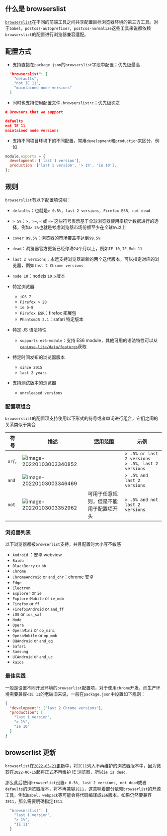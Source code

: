 ## 什么是 browserslist

[`browserslist`](https://github.com/browserslist/browserslist)在不同的前端工具之间共享配置目标浏览器环境的第三方工具。对于`babel`，`postcss-autoprefixer`，`postcss-normalize`这些工具来说都依赖`browserslist`的配置进行浏览器兼容适配。

## 配置方式

- 支持直接在`package.json`的`browserslist`字段中配置；优先级最高

```json
  "browserslist": [
    "defaults",
    "not IE 11",
    "maintained node versions"
  ]
```

- 同时也支持使用配置文件`.browserslistrc`；优先级次之

```json
# Browsers that we support

defaults
not IE 11
maintained node versions
```

- 支持不同项目环境下的不同配置，常用`development`和`production`来区分，例如

```javascript
module.exports = {
  development: ['last 1 version'],
  production: ['last 1 version', '> 1%', 'ie 10'],
};
```

## 规则

`browserslist`有以下配置项说明：

- `defaults`：也就是`> 0.5%, last 2 versions, Firefox ESR, not dead`
- `> 5%`：`>`，`>=`, `<` 或 `<=` 这些符号表示基于全球浏览器使用率统计数据进行的选择，例如`> 5%`也就是考虑浏览器市场份额至少在全球`5%`以上
- `cover 99.5%`：浏览器的市场覆盖率达到`99.5%`
- `dead`：浏览器官方更新已经停滞`24`个月以上，例如`IE 10`, `IE_Mob 11`
- `last 2 versions`：永远支持浏览器最新的两个迭代版本，可以指定对应的浏览器，例如`last 2 Chrome versions`
- `node 10`：nodejs `10.x`版本
- 特定浏览器:

  - `iOS 7`
  - `Firefox > 20`
  - `ie 6-8`
  - `Firefox ESR`：firefox 拓展包
  - `PhantomJS 2.1`：safari 特定版本

- 特定 JS 语法特性

  - `supports es6-module`：支持 ES6 module，其他可用的语法特性可以从[`caniuse-lite/data/features`](https://github.com/ben-eb/caniuse-lite/tree/master/data/features)获取

- 特定时间发布的浏览器版本
  - `since 2015`
  - `last 2 years`
- 支持测试版本的浏览器
  - `unreleased versions`

### 配置项组合

`browserslist`的配置项支持使用以下形式的符号或者单词进行组合，它们之间的关系类似于集合

| 符号     | 描述                                                         | 适用范围                               | 示例                                                     |
| -------- | ------------------------------------------------------------ | -------------------------------------- | -------------------------------------------------------- |
| `or`/`,` | ![image-20220103003340852](../../../public/images/image-20220103003340852.png) |                                        | `> .5% or last 2 versions`<br />`> .5%, last 2 versions` |
| `and`    | ![image-20220103003346469](../../../public/images/image-20220103003346469.png) |                                        | `> .5% and last 2 versions`                              |
| `not`    | ![image-20220103003352962](../../../public/images/image-20220103003352962.png) | 可用于任意规则，但是不能用于配置项开头 | `> .5% and not last 2 versions`                          |

### 浏览器列表

以下浏览器都被`browserlist`支持，并且配置时大小写不敏感

- `Android` ：安卓 webview
- `Baidu`
- `BlackBerry` or `bb`
- `Chrome`
- `ChromeAndroid` or `and_chr`：chrome 安卓
- `Edge`
- `Electron`
- `Explorer` or `ie`
- `ExplorerMobile` or `ie_mob`
- `Firefox` or `ff`
- `FirefoxAndroid` or `and_ff`
- `iOS` or `ios_saf`
- `Node`
- `Opera`
- `OperaMini` or `op_mini`
- `OperaMobile` or `op_mob`
- `QQAndroid` or `and_qq`
- `Safari`
- `Samsung`
- `UCAndroid` or `and_uc`
- `kaios`

### 最佳实践

一般是设置不同开发环境的`browserlist`配置项，对于使用`chrome`开发，而生产环境需要兼容`<IE 11`的老破旧来说，一般在`package.json`中设置如下规则：

```json
{
  "development": ["last 2 Chrome versions"],
  "production": [
   	"last 1 version",
    "> 1%",
    "ie 10"
  ]
}
```
## browserlist 更新

`browserlist`在[`2022-05-21`更新](https://github.com/browserslist/browserslist/commit/37a3847e81a4dccc93b3af2d781e51c04a54224d)中，将`IE11`列入不再维护的浏览器版本中，因为微软在`2022-06-15`起将正式不再维护 IE 浏览器，所以`ie is dead`.

那么此后使用`browserlist`设置`> 0.5%, last 2 versions, not dead`或者`defaults`的浏览器版本，将不再兼容`IE11`，这意味着部分依赖`browserlist`的开源工具，例如`babel`，`webpack`等可能会将代码编译成`ES6`版本。如果仍然要兼容`IE11`，那么需要明确指定`IE11`.

```js
  "browserslist": [
    "last 1 version",
    "> 1%",
    "IE 11"
  ]
```


